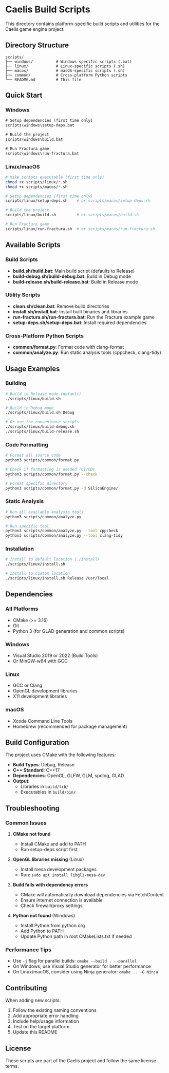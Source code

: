 # Caelis Build Scripts

This directory contains platform-specific build scripts and utilities for the Caelis game engine project.

## Directory Structure

```
scripts/
├── windows/          # Windows-specific scripts (.bat)
├── linux/            # Linux-specific scripts (.sh)
├── macos/            # macOS-specific scripts (.sh)
├── common/           # Cross-platform Python scripts
└── README.md         # This file
```

## Quick Start

### Windows
```cmd
# Setup dependencies (first time only)
scripts\windows\setup-deps.bat

# Build the project
scripts\windows\build.bat

# Run Fractura game
scripts\windows\run-fractura.bat
```

### Linux/macOS
```bash
# Make scripts executable (first time only)
chmod +x scripts/linux/*.sh
chmod +x scripts/macos/*.sh

# Setup dependencies (first time only)
scripts/linux/setup-deps.sh    # or scripts/macos/setup-deps.sh

# Build the project
scripts/linux/build.sh         # or scripts/macos/build.sh

# Run Fractura game
scripts/linux/run-fractura.sh  # or scripts/macos/run-fractura.sh
```

## Available Scripts

### Build Scripts
- **build.sh/build.bat**: Main build script (defaults to Release)
- **build-debug.sh/build-debug.bat**: Build in Debug mode
- **build-release.sh/build-release.bat**: Build in Release mode

### Utility Scripts
- **clean.sh/clean.bat**: Remove build directories
- **install.sh/install.bat**: Install built binaries and libraries
- **run-fractura.sh/run-fractura.bat**: Run the Fractura example game
- **setup-deps.sh/setup-deps.bat**: Install required dependencies

### Cross-Platform Python Scripts
- **common/format.py**: Format code with clang-format
- **common/analyze.py**: Run static analysis tools (cppcheck, clang-tidy)

## Usage Examples

### Building
```bash
# Build in Release mode (default)
./scripts/linux/build.sh

# Build in Debug mode
./scripts/linux/build.sh Debug

# Or use the convenience scripts
./scripts/linux/build-debug.sh
./scripts/linux/build-release.sh
```

### Code Formatting
```bash
# Format all source code
python3 scripts/common/format.py

# Check if formatting is needed (CI/CD)
python3 scripts/common/format.py --check

# Format specific directory
python3 scripts/common/format.py -d SilicaEngine/
```

### Static Analysis
```bash
# Run all available analysis tools
python3 scripts/common/analyze.py

# Run specific tool
python3 scripts/common/analyze.py --tool cppcheck
python3 scripts/common/analyze.py --tool clang-tidy
```

### Installation
```bash
# Install to default location (./install)
./scripts/linux/install.sh

# Install to custom location
./scripts/linux/install.sh Release /usr/local
```

## Dependencies

### All Platforms
- CMake (>= 3.16)
- Git
- Python 3 (for GLAD generation and common scripts)

### Windows
- Visual Studio 2019 or 2022 (Build Tools)
- Or MinGW-w64 with GCC

### Linux
- GCC or Clang
- OpenGL development libraries
- X11 development libraries

### macOS
- Xcode Command Line Tools
- Homebrew (recommended for package management)

## Build Configuration

The project uses CMake with the following features:
- **Build Types**: Debug, Release
- **C++ Standard**: C++17
- **Dependencies**: OpenGL, GLFW, GLM, spdlog, GLAD
- **Output**: 
  - Libraries in `build/lib/`
  - Executables in `build/bin/`

## Troubleshooting

### Common Issues

1. **CMake not found**
   - Install CMake and add to PATH
   - Run setup-deps script first

2. **OpenGL libraries missing** (Linux)
   - Install mesa development packages
   - Run: `sudo apt install libgl1-mesa-dev`

3. **Build fails with dependency errors**
   - CMake will automatically download dependencies via FetchContent
   - Ensure internet connection is available
   - Check firewall/proxy settings

4. **Python not found** (Windows)
   - Install Python from python.org
   - Add Python to PATH
   - Update Python path in root CMakeLists.txt if needed

### Performance Tips

- Use `-j` flag for parallel builds: `cmake --build . --parallel`
- On Windows, use Visual Studio generator for better performance
- On Linux/macOS, consider using Ninja generator: `cmake .. -G Ninja`

## Contributing

When adding new scripts:
1. Follow the existing naming conventions
2. Add appropriate error handling
3. Include help/usage information
4. Test on the target platform
5. Update this README

## License

These scripts are part of the Caelis project and follow the same license terms.